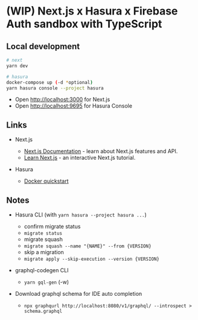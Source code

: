 # (WIP) Next.js x Hasura x Firebase Auth sandbox with TypeScript

## Local development

```bash
# next
yarn dev

# hasura
docker-compose up (-d *optional)
yarn hasura console --project hasura
```

- Open [http://localhost:3000](http://localhost:3000) for Next.js
- Open [http://localhost:9695](http://localhost:3000) for Hasura Console

## Links

- Next.js

  - [Next.js Documentation](https://nextjs.org/docs) - learn about Next.js features and API.
  - [Learn Next.js](https://nextjs.org/learn) - an interactive Next.js tutorial.

- Hasura
  - [Docker quickstart](https://hasura.io/docs/1.0/graphql/core/getting-started/docker-simple.html)

## Notes

- Hasura CLI (with `yarn hasura --project hasura ...`)

  - confirm migrate status
  - `migrate status`
  - migrate squash
  - `migrate squash --name "{NAME}" --from {VERSION}`
  - skip a migration
  - `migrate apply --skip-execution --version {VERSION}`

- graphql-codegen CLI

  - `yarn gql-gen` (-w)

- Download graphql schema for IDE auto completion
  - `npx graphqurl http://localhost:8080/v1/graphql/ --introspect > schema.graphql`
